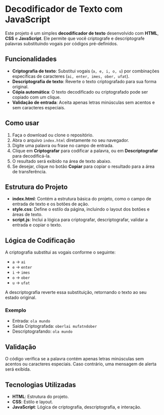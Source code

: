 # Decodificador de Texto com JavaScript

Este projeto é um simples **decodificador de texto** desenvolvido com **HTML**, **CSS** e **JavaScript**. Ele permite que você criptografe e descriptografe palavras substituindo vogais por códigos pré-definidos.

## Funcionalidades

- **Criptografia de texto**: Substitui vogais (`a, e, i, o, u`) por combinações específicas de caracteres (`ai, enter, imes, ober, ufat`).
- **Descriptografia de texto**: Reverte o texto criptografado para sua forma original.
- **Cópia automática**: O texto decodificado ou criptografado pode ser copiado com um clique.
- **Validação de entrada**: Aceita apenas letras minúsculas sem acentos e sem caracteres especiais.

## Como usar

1. Faça o download ou clone o repositório.
2. Abra o arquivo `index.html` diretamente no seu navegador.
3. Digite uma palavra ou frase no campo de entrada.
4. Clique em **Criptografar** para codificar a palavra, ou em **Descriptografar** para decodificá-la.
5. O resultado será exibido na área de texto abaixo.
6. Se desejar, clique no botão **Copiar** para copiar o resultado para a área de transferência.

## Estrutura do Projeto

- **index.html**: Contém a estrutura básica do projeto, como o campo de entrada de texto e os botões de ação.
- **style.css**: Define o estilo da página, incluindo o layout dos botões e áreas de texto.
- **script.js**: Inclui a lógica para criptografar, descriptografar, validar a entrada e copiar o texto.

## Lógica de Codificação

A criptografia substitui as vogais conforme o seguinte:

- `a` → `ai`
- `e` → `enter`
- `i` → `imes`
- `o` → `ober`
- `u` → `ufat`

A descriptografia reverte essa substituição, retornando o texto ao seu estado original.

### Exemplo

- Entrada: `ola mundo`
- Saída Criptografada: `oberlai mufatndober`
- Descriptografando: `ola mundo`

## Validação

O código verifica se a palavra contém apenas letras minúsculas sem acentos ou caracteres especiais. Caso contrário, uma mensagem de alerta será exibida.


## Tecnologias Utilizadas

- **HTML**: Estrutura do projeto.
- **CSS**: Estilo e layout.
- **JavaScript**: Lógica de criptografia, descriptografia, e interação.
